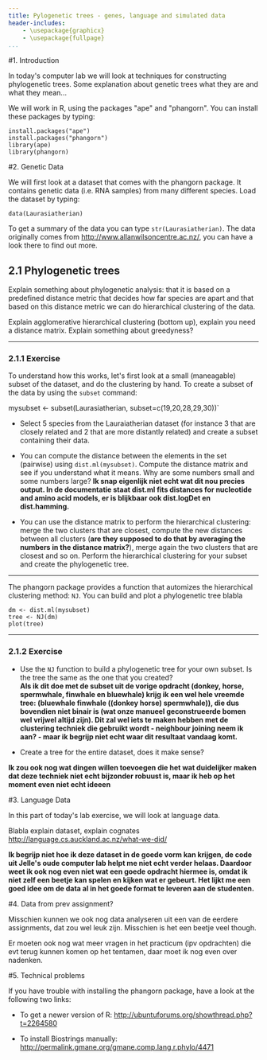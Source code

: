 ```yaml
---
title: Pylogenetic trees - genes, language and simulated data
header-includes:
    - \usepackage{graphicx}
    - \usepackage{fullpage}
...
```


#1. Introduction

In today's computer lab we will look at techniques for constructing phylogenetic trees. Some explanation about genetic trees what they are and what they mean...

We will work in R, using the packages "ape" and "phangorn". You can install these packages by typing:

`install.packages("ape")`  
`install.packages("phangorn")`  
`library(ape)`  
`library(phangorn)`

#2. Genetic Data

We will first look at a dataset that comes with the phangorn package. It contains genetic data (i.e. RNA samples) from many different species. Load the dataset by typing:

`data(Laurasiatherian)`

To get a summary of the data you can type `str(Laurasiatherian)`. The data originally comes from  <http://www.allanwilsoncentre.ac.nz/>, you can have a look there to find out more.

## 2.1 Phylogenetic trees

Explain something about phylogenetic analysis: that it is based on a predefined distance metric that decides how far species are apart and that based on this distance metric we can do hierarchical clustering of the data.

Explain agglomerative hierarchical clustering (bottom up), explain you need a distance matrix. Explain something about greedyness?

****
### 2.1.1 Exercise

To understand how this works, let's first look at a small (maneagable) subset of the dataset, and do the clustering by hand. To create a subset of the data by using the `subset` command:

mysubset <- subset(Laurasiatherian, subset=c(19,20,28,29,30))`

 - Select 5 species from the Lauraiatherian dataset  (for instance 3 that are closely related and 2 that are more distantly related) and create a subset containing their data.  

 - You can compute the distance between the elements in the set (pairwise) using `dist.ml(mysubset)`. Compute the distance matrix and see if you understand what it means. Why are some numbers small and some numbers large?
 **Ik snap eigenlijk niet echt wat dit nou precies output. In de documentatie staat dist.ml fits distances for nucleotide and amino acid models, er is blijkbaar ook dist.logDet en dist.hamming.**  

- You can use the distance matrix to perform the hierarchical clustering: merge the two clusters that are closest, compute the new distances between all clusters (**are they supposed to do that by averaging the numbers in the distance matrix?**), merge again the two clusters that are closest and so on. Perform the hierarchical clustering for your subset and create the phylogenetic tree.  
****

The phangorn package provides a function that automizes the hierarchical clustering method: `NJ`. You can build and plot a phylogenetic tree blabla

`dm <- dist.ml(mysubset)`  
`tree <- NJ(dm)`  
`plot(tree)`  

***
### 2.1.2 Exercise

- Use the `NJ` function to build a phylogenetic tree for your own subset. Is the tree the same as the one that you created?  
 **Als ik dit doe met de subset uit de vorige opdracht (donkey, horse, spermwhale, finwhale en bluewhale) krijg ik een wel hele vreemde tree: (bluewhale finwhale ((donkey horse) spermwhale)), die dus bovendien niet binair is (wat onze manueel geconstrueerde bomen wel vrijwel altijd zijn). Dit zal wel iets te maken hebben met de clustering techniek die gebruikt wordt - neighbour joining neem ik aan? - maar ik begrijp niet echt waar dit resultaat vandaag komt.**

- Create a tree for the entire dataset, does it make sense?

**Ik zou ook nog wat dingen willen toevoegen die het wat duidelijker maken dat deze techniek niet echt bijzonder robuust is, maar ik heb op het moment even niet echt ideeen**

#3. Language Data

In this part of today's lab exercise, we will look at language data.

Blabla explain dataset, explain cognates
<http://language.cs.auckland.ac.nz/what-we-did/>

**Ik begrijp niet hoe ik deze dataset in de goede vorm kan krijgen, de code uit Jelle's oude computer lab helpt me niet echt verder helaas. Daardoor weet ik ook nog even niet wat een goede opdracht hiermee is, omdat ik niet zelf een beetje kan spelen en kijken wat er gebeurt. Het lijkt me een goed idee om de data al in het goede format te leveren aan de studenten.**


#4. Data from prev assignment?

Misschien kunnen we ook nog data analyseren uit een van de eerdere assignments, dat zou wel leuk zijn. Misschien is het een beetje veel though.

Er moeten ook nog wat meer vragen in het practicum (ipv opdrachten) die evt terug kunnen komen op het tentamen, daar moet ik nog even over nadenken.

#5. Technical problems

If you have trouble with installing the phangorn package, have a look at the following two links:

 - To get a newer version of R: <http://ubuntuforums.org/showthread.php?t=2264580>
 
 - To install Biostrings manually: <http://permalink.gmane.org/gmane.comp.lang.r.phylo/4471>

